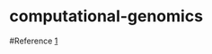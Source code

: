 # computational-genomics

#Reference
[1](https://compgenomr.github.io/book/structure-of-the-book.html)
